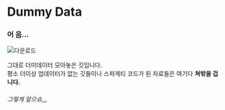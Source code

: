 ﻿Dummy Data
=============

### 어 음...
![다운로드](https://user-images.githubusercontent.com/26598708/62722139-bba3da00-ba48-11e9-933d-d6e77eb981d6.jpg)

그대로 더미데이터 모아놓은 깃입니다. <br>
평소 더이상 업데이터가 없는 깃들이나 스파게티 코드가 된 자료들은 여기다 __쳐밖을 겁니다.__<br>
###### 그렇게 알으슈,,,